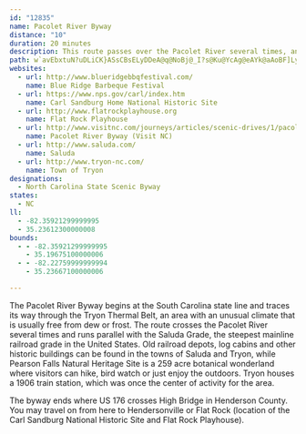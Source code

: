 ```yaml
---
id: "12835"
name: Pacolet River Byway
distance: "10"
duration: 20 minutes
description: This route passes over the Pacolet River several times, and also goes through the unique Tryon Thermal Belt microclimate.
path: w`avEbxtuN?uDLiCK}ASsCBsELyDDeA@q@NoBj@_I?s@Ku@YcAg@eAYk@aAoBF]Ly@zA_E~AgDXq@Dg@eAoH]kIe@{AiAaFe@kD^_E~@aDT]\O`IcCbDc@fH_ClCkAj@GxAi@bCUb@QNQ@u@O]{@m@w@mA_AaCsBcDAo@~@kDMyAPmATMn@IbCp@RWNiANQ|CmBZ?|ExAxCzAfDDbCl@R?h@St@oAn@UrBb@~AEv@f@nBd@|AxAdAJb@KJMXq@Ns@?y@UmBIaBBq@`@}ABu@Im@_A_C?_@N_AEa@m@_ByBeCOa@Dc@TS|Bg@^i@A_@y@iDDg@Ze@lAq@Te@Hm@Kq@s@g@Sq@Lm@rAaBf@mAVcAN_BZuALkCGaAW_AuIuOe@{AM_AAeI~@yGX_AxBuARe@@_@Am@qAsBQk@SsBlAiH?yBI}Ai@oDyAkDUgCf@iLrAmLBeEIu@k@_BImAp@eHGo@i@kBy@qBMs@OoGKiO]yEq@aDmCeJsByHi@iDlAy`@J{[IiEsAeIQuI?yFzAaf@{@k\JyC`CiO~ByEdAmC^sA|AcIr@kB~AwC\aAhAiHX}@hA{AhHaHl@w@n@sAfEcMhAkBvJeGrEiDzJ_AzKgBx@YT]jE{J`BeClAy@rAY`KMnK|@~CW~@W`CsArDiDhHaIxBkDzAmFbFkU^eC~@gC
websites:
  - url: http://www.blueridgebbqfestival.com/
    name: Blue Ridge Barbeque Festival
  - url: https://www.nps.gov/carl/index.htm
    name: Carl Sandburg Home National Historic Site
  - url: http://www.flatrockplayhouse.org
    name: Flat Rock Playhouse
  - url: http://www.visitnc.com/journeys/articles/scenic-drives/1/pacolet-river-byway-mountain-scenic-drives
    name: Pacolet River Byway (Visit NC)
  - url: http://www.saluda.com/
    name: Saluda
  - url: http://www.tryon-nc.com/
    name: Town of Tryon
designations:
  - North Carolina State Scenic Byway
states:
  - NC
ll:
  - -82.35921299999995
  - 35.23612300000008
bounds:
  - - -82.35921299999995
    - 35.19675100000006
  - - -82.22759999999994
    - 35.23667100000006

---
```


The Pacolet River Byway begins at the South Carolina state line and traces its way through the Tryon Thermal Belt, an area with an unusual climate that is usually free from dew or frost. The route crosses the Pacolet River several times and runs parallel with the Saluda Grade, the steepest mainline railroad grade in the United States. Old railroad depots, log cabins and other historic buildings can be found in the towns of Saluda and Tryon, while Pearson Falls Natural Heritage Site is a 259 acre botanical wonderland where visitors can hike, bird watch or just enjoy the outdoors. Tryon houses a 1906 train station, which was once the center of activity for the area.

The byway ends where US 176 crosses High Bridge in Henderson County. You may travel on from here to Hendersonville or Flat Rock (location of the Carl Sandburg National Historic Site and Flat Rock Playhouse).
